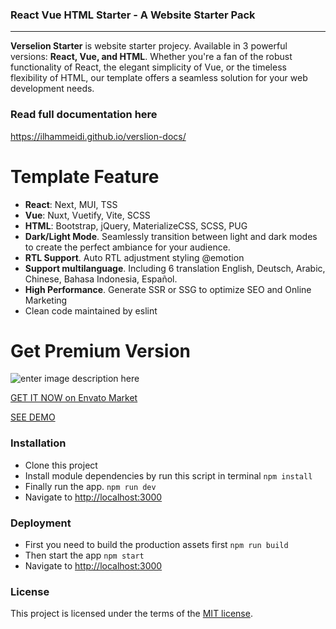### React Vue HTML Starter - A Website Starter Pack
----------
**Verselion Starter** is website starter projecy. Available in 3 powerful versions: **React, Vue, and HTML**. Whether you're a fan of the robust functionality of React, the elegant simplicity of Vue, or the timeless flexibility of HTML, our template offers a seamless solution for your web development needs.

### Read full documentation here
https://ilhammeidi.github.io/verslion-docs/

# Template Feature

-   **React**: Next, MUI, TSS
-   **Vue**: Nuxt, Vuetify, Vite, SCSS
-   **HTML**: Bootstrap, jQuery, MaterializeCSS, SCSS, PUG
-   **Dark/Light Mode**. Seamlessly transition between light and dark modes to create the perfect ambiance for your audience.
-   **RTL Support**. Auto RTL adjustment styling @emotion
-   **Support multilanguage**. Including 6 translation English, Deutsch, Arabic, Chinese, Bahasa Indonesia, Español.
-   **High Performance**. Generate SSR or SSG to optimize SEO and Online Marketing
-   Clean code maintained by eslint

# Get Premium Version
![enter image description here](https://firebasestorage.googleapis.com/v0/b/enlite-3a841.appspot.com/o/Intro.jpg?alt=media&token=d6b9b15f-b336-4532-8b23-cbfe73f6a61a)

[GET IT NOW on Envato Market](https://bit.ly/3xeTsEN)

[SEE DEMO](https://bit.ly/3vmqcxs)


### Installation

 - Clone this project
 - Install module dependencies by run this script in terminal
    `npm install`
 - Finally run the app.
	 `npm run dev`
 - Navigate to  [http://localhost:3000](http://localhost:3000)

### Deployment

 - First you need to build the production assets first
    `npm run build`
 - Then start the app
    `npm start`
 - Navigate to  [http://localhost:3000](http://localhost:3000)

### License
This project is licensed under the terms of the [MIT license](https://github.com/ilhammeidi/verselion-starter/blob/main/LICENSE).
